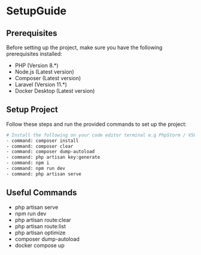 # SetupGuide

## Prerequisites

Before setting up the project, make sure you have the following prerequisites installed:

-   PHP (Version 8.*)
-   Node.js (Latest version)
-   Composer (Latest version)
-   Laravel (Version 11.*)
-   Docker Desktop (Latest version)

## Setup Project

Follow these steps and run the provided commands to set up the project:
```bash
# Install the following on your code editor terminal e.g PhpStorm / VSCode.
- command: composer install
- command: composer clear
- command: composer dump-autoload
- command: php artisan key:generate 
- command: npm i
- command: npm run dev
- command: php artisan serve
```

## Useful Commands
-   php artisan serve
-   npm run dev
-   php artisan route:clear
-   php artisan route:list
-   php artisan optimize
-   composer dump-autoload
-   docker compose up

